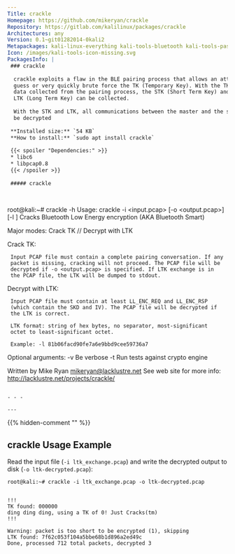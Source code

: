 ```yaml
---
Title: crackle
Homepage: https://github.com/mikeryan/crackle
Repository: https://gitlab.com/kalilinux/packages/crackle
Architectures: any
Version: 0.1~git01282014-0kali2
Metapackages: kali-linux-everything kali-tools-bluetooth kali-tools-passwords kali-tools-wireless 
Icon: /images/kali-tools-icon-missing.svg
PackagesInfo: |
 ### crackle
 
  crackle exploits a flaw in the BLE pairing process that allows an attacker to
  guess or very quickly brute force the TK (Temporary Key). With the TK and other
  data collected from the pairing process, the STK (Short Term Key) and later the
  LTK (Long Term Key) can be collected.
   
  With the STK and LTK, all communications between the master and the slave can
  be decrypted
 
 **Installed size:** `54 KB`  
 **How to install:** `sudo apt install crackle`  
 
 {{< spoiler "Dependencies:" >}}
 * libc6 
 * libpcap0.8 
 {{< /spoiler >}}
 
 ##### crackle
 
 
 ```
 root@kali:~# crackle -h
 Usage: crackle -i <input.pcap> [-o <output.pcap>] [-l <ltk>]
 Cracks Bluetooth Low Energy encryption (AKA Bluetooth Smart)
 
 Major modes:  Crack TK // Decrypt with LTK
 
 Crack TK:
 
     Input PCAP file must contain a complete pairing conversation. If any
     packet is missing, cracking will not proceed. The PCAP file will be
     decrypted if -o <output.pcap> is specified. If LTK exchange is in
     the PCAP file, the LTK will be dumped to stdout.
     
 Decrypt with LTK:
 
     Input PCAP file must contain at least LL_ENC_REQ and LL_ENC_RSP
     (which contain the SKD and IV). The PCAP file will be decrypted if
     the LTK is correct.
 
     LTK format: string of hex bytes, no separator, most-significant
     octet to least-significant octet.
 
     Example: -l 81b06facd90fe7a6e9bbd9cee59736a7
 
 Optional arguments:
     -v   Be verbose
     -t   Run tests against crypto engine
 
 Written by Mike Ryan <mikeryan@lacklustre.net>
 See web site for more info:
     http://lacklustre.net/projects/crackle/
 ```
 
 - - -
 
---
```

{{% hidden-comment "<!--Do not edit anything above this line-->" %}}

## crackle Usage Example
Read the input file (`-i ltk_exchange.pcap`) and write the decrypted output to disk (`-o ltk-decrypted.pcap`):

```
root@kali:~# crackle -i ltk_exchange.pcap -o ltk-decrypted.pcap


!!!
TK found: 000000
ding ding ding, using a TK of 0! Just Cracks(tm)
!!!

Warning: packet is too short to be encrypted (1), skipping
LTK found: 7f62c053f104a5bbe68b1d896a2ed49c
Done, processed 712 total packets, decrypted 3
```
